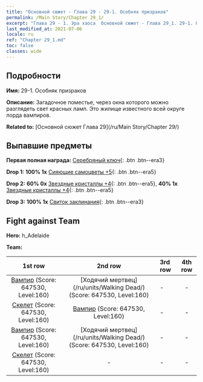 ```yaml
---
title: "Основной сюжет - Глава 29 - 29-1. Особняк призраков"
permalink: /Main Story/Chapter 29_1/
excerpt: "Глава 29 - 1. Эра хаоса  Основной сюжет - Глава 29_1. 29-1. Особняк призраков"
last_modified_at: 2021-07-06
locale: ru
ref: "Chapter 29_1.md"
toc: false
classes: wide
---
```


## Подробности

 **Имя:** 29-1. Особняк призраков

 **Описание:** Загадочное поместье, через окна которого можно разглядеть свет красных ламп. Это жилище известного всей округе лорда вампиров.

 **Related to:** [Основной сюжет Глава 29](/ru/Main Story/Chapter 29/)

## Выпавшие предметы

 **Первая полная награда:** [Серебряный ключ](/ItemsRU/con_693/){: .btn .btn--era3}

 **Drop 1:** **100% 1x** [Сияющие самоцветы +5](/ItemsRU/mat_100/){: .btn .btn--era5}

 **Drop 2:** **60% 0x** [Звездные кристаллы +4](/ItemsRU/mat_94/){: .btn .btn--era5}, **40% 1x** [Звездные кристаллы +4](/ItemsRU/mat_94/){: .btn .btn--era5}

 **Drop 3:** **100% 1x** [Свиток заклинания](/ItemsRU/con_694/){: .btn .btn--era3}


## Fight against Team
 **Hero:** h_Adelaide

 **Team:**


  | 1st row | 2nd row | 3rd row | 4th row |
  |:----:|:----:|:----|:----:|
  | [Вампир](/ru/units/Vampire/) (Score: 647530, Level:160)  | [Ходячий мертвец](/ru/units/Walking Dead/) (Score: 647530, Level:160)  | - | - |
  | [Скелет](/ru/units/Skeleton/) (Score: 647530, Level:160)  | [Вампир](/ru/units/Vampire/) (Score: 647530, Level:160)  | - | - |
  | [Вампир](/ru/units/Vampire/) (Score: 647530, Level:160)  | [Ходячий мертвец](/ru/units/Walking Dead/) (Score: 647530, Level:160)  | - | - |
  | [Скелет](/ru/units/Skeleton/) (Score: 647530, Level:160)  | - | - | - |


